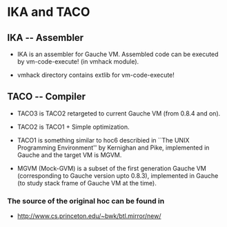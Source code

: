 # IKA and TACO

## IKA -- Assembler

* IKA is an assembler for Gauche VM.
  Assembled code can be executed by vm-code-execute! (in vmhack module).

* vmhack directory contains extlib for vm-code-execute!


## TACO -- Compiler

* TACO3 is TACO2 retargeted to current Gauche VM (from 0.8.4 and on).

* TACO2 is TACO1 + Simple optimization.

* TACO1 is something similar to hoc6 describied in
  ``The UNIX Programming Environment'' by Kernighan and Pike,
  implemented in Gauche and the target VM is MGVM.

*  MGVM (Mock-GVM) is a subset of the first generation Gauche VM
  (corresponding to Gauche version upto 0.8.3), implemented in Gauche
  (to study stack frame of Gauche VM at the time).

###  The source of the original hoc can be found in

  -  http://www.cs.princeton.edu/~bwk/btl.mirror/new/

